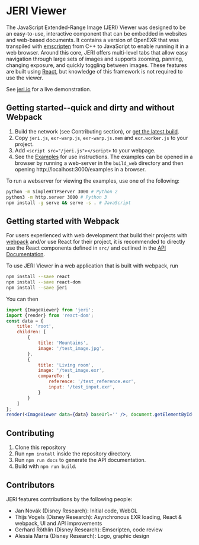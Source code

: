 # JERI Viewer

The JavaScript Extended-Range Image (JERI) Viewer was designed to be an easy-to-use, interactive component that can be embedded in websites and web-based documents. It contains a version of OpenEXR that was transpiled with [emscripten](http://kripken.github.io/emscripten-site/index.html) from C++ to JavaScript to enable running it in a web browser. Around this core, JERI offers multi-level tabs that allow easy navigation through large sets of images and supports zooming, panning, changing exposure, and quickly toggling between images. These features are built using [React](https://reactjs.org/), but knowledge of this framework is not required to use the viewer. 

See [jeri.io](https://jeri.io/) for a live demonstration.

## Getting started--quick and dirty and without Webpack

1. Build the network (see Contributing section), or [get the latest build](#).
2. Copy `jeri.js`, `exr-warp.js`, `exr-warp.js.mem` and `exr.worker.js` to your project.
3. Add `<script src="/jeri.js"></script>` to your webpage.
4. See the [Examples](build_web/examples/) for use instructions. The examples can be opened in a browser by running a web-server in the `build_web` directory and then opening http://localhost:3000/examples in a browser.

To run a webserver for viewing the examples, use one of the following:
```bash
python -m SimpleHTTPServer 3000 # Python 2
python3 -m http.server 3000 # Python 3
npm install -g serve && serve -s . # JavaScript
```

## Getting started with Webpack

For users experienced with web development that build their projects with [webpack](https://webpack.js.org/) and/or use React for their project, it is recommended to directly use the React components defined in `src/` and outlined in the [API Documentation](documentation/index.html).

To use JERI Viewer in a web application that is built with webpack, run

```bash
npm install --save react
npm install --save react-dom
npm install --save jeri
```

You can then

```jsx
import {ImageViewer} from 'jeri';
import {render} from 'react-dom';
const data = {
    title: 'root',
    children: [
        {
            title: 'Mountains',
            image: '/test_image.jpg',
        },
        {
            title: 'Living room',
            image: '/test_image.exr',
            compareTo: {
                reference: '/test_reference.exr',
                input: '/test_input.exr',
            }
        }
    ]
};
render(<ImageViewer data={data} baseUrl='' />, document.getElementById('my-container'));
```

## Contributing

1. Clone this repository
2. Run `npm install` inside the repository directory.
3. Run `npm run docs` to generate the API documentation.
4. Build with `npm run build`.


## Contributors

JERI features contributions by the following people:

- Jan Novák (Disney Research): Initial code, WebGL
- Thijs Vogels (Disney Research): Asynchronous EXR loading, React & webpack, UI and API improvements
- Gerhard Röthlin (Disney Research): Emscripten, code review
- Alessia Marra (Disney Research): Logo, graphic design
